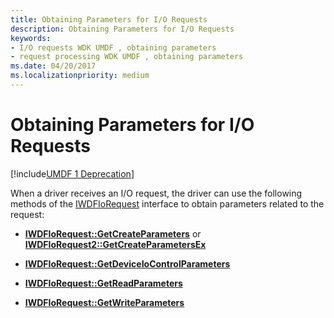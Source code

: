 ```yaml
---
title: Obtaining Parameters for I/O Requests
description: Obtaining Parameters for I/O Requests
keywords:
- I/O requests WDK UMDF , obtaining parameters
- request processing WDK UMDF , obtaining parameters
ms.date: 04/20/2017
ms.localizationpriority: medium
---
```


# Obtaining Parameters for I/O Requests


[!include[UMDF 1 Deprecation](../includes/umdf-1-deprecation.md)]

When a driver receives an I/O request, the driver can use the following methods of the [IWDFIoRequest](/windows-hardware/drivers/ddi/wudfddi/nn-wudfddi-iwdfiorequest) interface to obtain parameters related to the request:

-   [**IWDFIoRequest::GetCreateParameters**](/windows-hardware/drivers/ddi/wudfddi/nf-wudfddi-iwdfiorequest-getcreateparameters) or [**IWDFIoRequest2::GetCreateParametersEx**](/windows-hardware/drivers/ddi/wudfddi/nf-wudfddi-iwdfiorequest2-getcreateparametersex)

-   [**IWDFIoRequest::GetDeviceIoControlParameters**](/windows-hardware/drivers/ddi/wudfddi/nf-wudfddi-iwdfiorequest-getdeviceiocontrolparameters)

-   [**IWDFIoRequest::GetReadParameters**](/windows-hardware/drivers/ddi/wudfddi/nf-wudfddi-iwdfiorequest-getreadparameters)

-   [**IWDFIoRequest::GetWriteParameters**](/windows-hardware/drivers/ddi/wudfddi/nf-wudfddi-iwdfiorequest-getwriteparameters)

 

